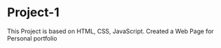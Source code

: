 # Project-1
This Project is based on HTML, CSS, JavaScript. Created a Web Page for Personal portfolio
